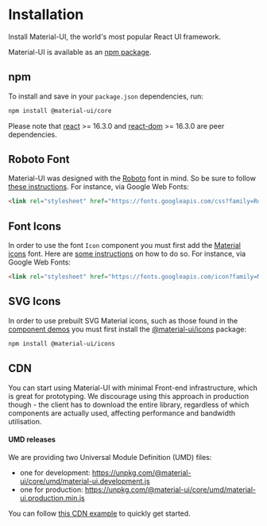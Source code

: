 # Installation

<p class="description">Install Material-UI, the world's most popular React UI framework.</p>

Material-UI is available as an [npm package](https://www.npmjs.com/package/@material-ui/core).

## npm

To install and save in your `package.json` dependencies, run:

```sh
npm install @material-ui/core
```

Please note that [react](https://www.npmjs.com/package/react) >= 16.3.0 and [react-dom](https://www.npmjs.com/package/react-dom) >= 16.3.0 are peer dependencies.

## Roboto Font

Material-UI was designed with the [Roboto](https://fonts.google.com/specimen/Roboto)
font in mind. So be sure to follow [these instructions](/style/typography/#general).
For instance, via Google Web Fonts:
```html
<link rel="stylesheet" href="https://fonts.googleapis.com/css?family=Roboto:300,400,500" />
```

## Font Icons

In order to use the font `Icon` component you must first add the [Material icons](https://material.io/tools/icons/) font.
Here are [some instructions](/style/icons/#font-icons)
on how to do so.
For instance, via Google Web Fonts:
```html
<link rel="stylesheet" href="https://fonts.googleapis.com/icon?family=Material+Icons" />
```

## SVG Icons

In order to use prebuilt SVG Material icons, such as those found in the [component demos](/demos/app-bar/)
you must first install the [@material-ui/icons](https://www.npmjs.com/package/@material-ui/icons) package:

```sh
npm install @material-ui/icons
```

## CDN

You can start using Material-UI with minimal Front-end infrastructure,
which is great for prototyping. We discourage using this approach in production though -
the client has to download the entire library, regardless of which components are actually used,
affecting performance and bandwidth utilisation.

#### UMD releases

We are providing two Universal Module Definition (UMD) files:

- one for development: https://unpkg.com/@material-ui/core/umd/material-ui.development.js
- one for production: https://unpkg.com/@material-ui/core/umd/material-ui.production.min.js

You can follow [this CDN example](https://github.com/mui-org/material-ui/tree/master/examples/cdn) to quickly get started.
